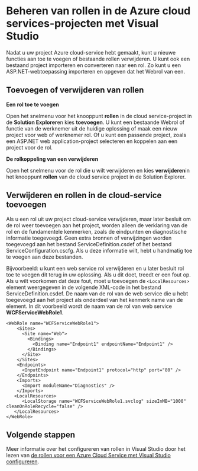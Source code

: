 <properties
   pageTitle="Beheren van rollen in de Azure cloud services-projecten met Visual Studio | Microsoft Azure"
   description="Informatie over nieuwe functies toevoegen aan uw project Azure cloud-service of het verwijderen van bestaande functies uit met behulp van Visual Studio."
   services="visual-studio-online"
   documentationCenter="na"
   authors="TomArcher"
   manager="douge"
   editor="" />
<tags
   ms.service="multiple"
   ms.devlang="dotnet"
   ms.topic="article"
   ms.tgt_pltfrm="na"
   ms.workload="multiple"
   ms.date="08/15/2016"
   ms.author="tarcher" />

# <a name="managing-roles-in-the-azure-cloud-services-projects-with-visual-studio"></a>Beheren van rollen in de Azure cloud services-projecten met Visual Studio

Nadat u uw project Azure cloud-service hebt gemaakt, kunt u nieuwe functies aan toe te voegen of bestaande rollen verwijderen. U kunt ook een bestaand project importeren en converteren naar een rol. Zo kunt u een ASP.NET-webtoepassing importeren en opgeven dat het Webrol van een.

## <a name="adding-or-removing-roles"></a>Toevoegen of verwijderen van rollen

**Een rol toe te voegen**

Open het snelmenu voor het knooppunt **rollen** in de cloud service-project in de **Solution Explorer**en kies **toevoegen**. U kunt een bestaande Webrol of functie van de werknemer uit de huidige oplossing of maak een nieuw project voor web of werknemer rol. Of u kunt een passende project, zoals een ASP.NET web application-project selecteren en koppelen aan een project voor de rol.

**De rolkoppeling van een verwijderen**

Open het snelmenu voor de rol die u wilt verwijderen en kies **verwijderen**in het knooppunt **rollen** van de cloud service project in de Solution Explorer.

## <a name="removing-and-adding-roles-in-your-cloud-service"></a>Verwijderen en rollen in de cloud-service toevoegen

Als u een rol uit uw project cloud-service verwijderen, maar later besluit om de rol weer toevoegen aan het project, worden alleen de verklaring van de rol en de fundamentele kenmerken, zoals de eindpunten en diagnostische informatie toegevoegd. Geen extra bronnen of verwijzingen worden toegevoegd aan het bestand ServiceDefinition.csdef of het bestand ServiceConfiguration.cscfg. Als u deze informatie wilt, hebt u handmatig toe te voegen aan deze bestanden.

Bijvoorbeeld: u kunt een web service rol verwijderen en u later besluit rol toe te voegen dit terug in uw oplossing. Als u dit doet, treedt er een fout op. Als u wilt voorkomen dat deze fout, moet u toevoegen de `<LocalResources>` element weergegeven in de volgende XML-code in het bestand ServiceDefinition.csdef. De naam van de rol van de web service die u hebt toegevoegd aan het project als onderdeel van het kenmerk name van de **<LocalStorage>** element. In dit voorbeeld wordt de naam van de rol van web service **WCFServiceWebRole1**.

    <WebRole name="WCFServiceWebRole1">
        <Sites>
          <Site name="Web">
            <Bindings>
              <Binding name="Endpoint1" endpointName="Endpoint1" />
            </Bindings>
          </Site>
        </Sites>
        <Endpoints>
          <InputEndpoint name="Endpoint1" protocol="http" port="80" />
        </Endpoints>
        <Imports>
          <Import moduleName="Diagnostics" />
        </Imports>
       <LocalResources>
          <LocalStorage name="WCFServiceWebRole1.svclog" sizeInMB="1000" cleanOnRoleRecycle="false" />
       </LocalResources>
    </WebRole>

## <a name="next-steps"></a>Volgende stappen

Meer informatie over het configureren van rollen in Visual Studio door het lezen van [de rollen voor een Azure Cloud Service met Visual Studio configureren](vs-azure-tools-configure-roles-for-cloud-service.md).
